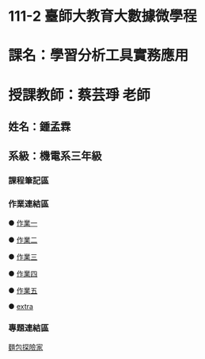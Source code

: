 # 111-2 臺師大教育大數據微學程
# 課名：學習分析工具實務應用
# 授課教師：蔡芸琤 老師
## 姓名：鍾孟霖
## 系級：機電系三年級
### 課程筆記區  

### 作業連結區  
● [作業一](https://github.com/mlchung1231/LATrepo/blob/main/week3/0308.ipynb)  

● [作業二](https://github.com/mlchung1231/LATrepo/blob/main/week5/0322(HW2).ipynb)  

● [作業三](https://github.com/mlchung1231/LATrepo/blob/main/week6/HW3.ipynb)

● [作業四](https://github.com/mlchung1231/LATrepo/tree/main/week10/homework4(NLP))   

● [作業五](https://github.com/mlchung1231/LATrepo/tree/main/week13/Homework5)   

● [extra](https://github.com/mlchung1231/LATrepo/tree/main/week14)


### 專題連結區  

[麵包探險家](https://github.com/AndersonTsaiTW/LAT_Repo/tree/main/Mini_Hackathon)
